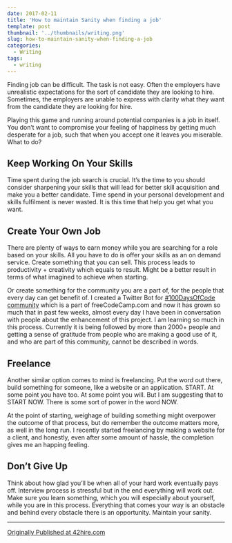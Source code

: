 ```yaml
---
date: 2017-02-11
title: 'How to maintain Sanity when finding a job'
template: post
thumbnail: '../thumbnails/writing.png'
slug: how-to-maintain-sanity-when-finding-a-job
categories:
  - Writing
tags:
  - writing
---
```


Finding job can be difficult. The task is not easy. Often the employers have unrealistic expectations for the sort of candidate they are looking to hire. Sometimes, the employers are unable to express with clarity what they want from the candidate they are looking for hire.

Playing this game and running around potential companies is a job in itself. You don’t want to compromise your feeling of happiness by getting much desperate for a job, such that when you accept one it leaves you miserable.
What to do?

## Keep Working On Your Skills

Time spent during the job search is crucial. It’s the time to you should consider sharpening your skills that will lead for better skill acquisition and make you a better candidate. Time spend in your personal development and skills fulfilment is never wasted. It is this time that help you get what you want.

## Create Your Own Job

There are plenty of ways to earn money while you are searching for a role based on your skills. All you have to do is offer your skills as an on demand service. Create something that you can sell. This process leads to productivity + creativity which equals to result. Might be a better result in terms of what imagined to achieve when starting.

Or create something for the community you are a part of, for the people that every day can get benefit of. I created a Twitter Bot for [#100DaysOfCode community](https://twitter.com/_100DaysOfCode) which is a part of freeCodeCamp.com and now it has grown so much that in past few weeks, almost every day I have been in conversation with people about the enhancement of this project. I am learning so much in this process. Currently it is being followed by more than 2000+ people and getting a sense of gratitude from people who are making a good use of it, and who are part of this community, cannot be described in words.

## Freelance

Another similar option comes to mind is freelancing. Put the word out there, build something for someone, like a website or an application. START. At some point you have too. At some point you will. But I am suggesting that to START NOW. There is some sort of power in the word NOW.

At the point of starting, weighage of building something might overpower the outcome of that process, but do remember the outcome matters more, as well in the long run. I recently started freelancing by making a website for a client, and honestly, even after some amount of hassle, the completion gives me an happing feeling.

## Don’t Give Up

Think about how glad you’ll be when all of your hard work eventually pays off. Interview process is stressful but in the end everything will work out. Make sure you learn something, which you will especially about yourself, while you are in this process. Everything that comes your way is an obstacle and behind every obstacle there is an opportunity. Maintain your sanity.

---

[Originally Published at 42hire.com](https://42hire.com/how-to-maintain-sanity-when-finding-a-job-87d368bcfd0c)
